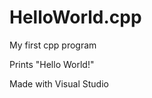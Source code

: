 HelloWorld.cpp
==============

My first cpp program

Prints "Hello World!"

Made with Visual Studio
